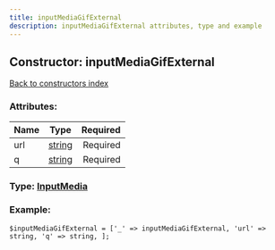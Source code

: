 ```yaml
---
title: inputMediaGifExternal
description: inputMediaGifExternal attributes, type and example
---
```

## Constructor: inputMediaGifExternal  
[Back to constructors index](index.md)



### Attributes:

| Name     |    Type       | Required |
|----------|:-------------:|---------:|
|url|[string](../types/string.md) | Required|
|q|[string](../types/string.md) | Required|



### Type: [InputMedia](../types/InputMedia.md)


### Example:

```
$inputMediaGifExternal = ['_' => inputMediaGifExternal, 'url' => string, 'q' => string, ];
```